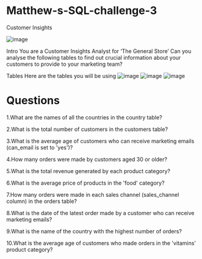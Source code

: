 # Matthew-s-SQL-challenge-3
Customer Insights

![image](https://github.com/RubySingh07/Matthew-s-SQL-challenge-3/assets/146185975/ec31b2d5-c19c-4836-a2e3-f118db7de214)


Intro
You are a Customer Insights Analyst for ‘The General Store’
Can you analyse the following tables to find out crucial information about your customers to provide to your marketing team?

Tables
Here are the tables you will be using
![image](https://github.com/RubySingh07/Matthew-s-SQL-challenge-3/assets/146185975/c571de2a-b1bb-404a-93a9-ab18b4e3e103)
![image](https://github.com/RubySingh07/Matthew-s-SQL-challenge-3/assets/146185975/8f37a019-b017-4546-a6d9-f685bbbf4798)
![image](https://github.com/RubySingh07/Matthew-s-SQL-challenge-3/assets/146185975/24a053b1-7087-44f7-bef8-e14910475467)

# Questions
1.What are the names of all the countries in the country table?

2.What is the total number of customers in the customers table?

3.What is the average age of customers who can receive marketing emails (can_email is set to 'yes')?

4.How many orders were made by customers aged 30 or older?

5.What is the total revenue generated by each product category?

6.What is the average price of products in the 'food' category?

7.How many orders were made in each sales channel (sales_channel column) in the orders table?

8.What is the date of the latest order made by a customer who can receive marketing emails?

9.What is the name of the country with the highest number of orders?

10.What is the average age of customers who made orders in the 'vitamins' product category?





